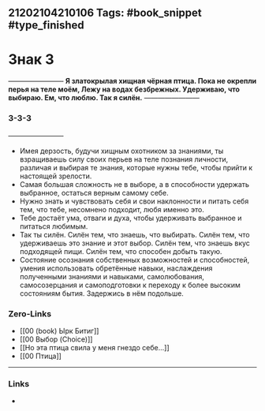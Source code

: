 21202104210106
Tags: #book_snippet #type_finished
---
# Знак 3
————————
**Я златокрылая хищная чёрная птица.
Пока не окрепли перья на теле моём,
Лежу на водах безбрежных.
Удерживаю, что выбираю.
Ем, что люблю.
Так я силён.**
————————
 ### 3-3-3
————————

- Имея дерзость, будучи хищным охотником за знаниями, ты взращиваешь силу своих перьев на теле познания личности, различая и выбирая те знания, которые нужны тебе, чтобы прийти к настоящей зрелости. 
- Самая большая сложность не в выборе, а в способности удержать выбранное, остаться верным самому себе. 
- Нужно знать и чувствовать себя и свои наклонности и питать себя тем, что тебе, несомнено подходит, любя именно это.
- Тебе достаёт ума, отваги и духа, чтобы удерживать выбранное и питаться любимым. 
- Так ты силён. Силён тем, что знаешь, что выбирать. Силён тем, что удерживаешь это знание и этот выбор. Силён тем, что знаешь вкус подходящей пищи. Силён тем, что способен добыть такую. 
- Состояние осознания собственных возможностей и способностей, умения использовать обретённые навыки, наслаждения полученными знаниями и навыками, самолюбования, самосозерцания и самоподготовки к переходу к более высоким состояниям бытия. Задержись в нём подольше.

### Zero-Links
- [[00 (book) Ырк Битиг]]
- [[00 Выбор (Choice)]]
- [[Но эта птица свила у меня гнездо себе...]]
- [[00 Птица]]
---
### Links
- 

